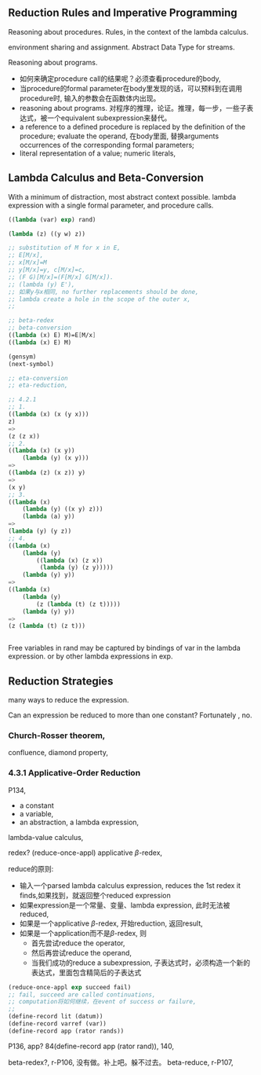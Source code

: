 ## Reduction Rules and Imperative Programming
Reasoning about procedures. Rules, in the context of the lambda calculus. 

environment sharing and assignment. Abstract Data Type for streams. 

Reasoning about programs. 
- 如何来确定procedure call的结果呢？必须查看procedure的body, 
- 当procedure的formal parameter在body里发现的话，可以预料到在调用procedure时, 输入的参数会在函数体内出现。
- reasoning about programs. 对程序的推理，论证。推理，每一步，一些子表达式，被一个equivalent subexpression来替代。
- a reference to a defined procedure is replaced by the definition of the procedure; evaluate the operand, 在body里面, 替换arguments occurrences of the corresponding formal parameters;
-  literal representation of a value; numeric literals, 

## Lambda Calculus and Beta-Conversion
With a minimum of distraction, most abstract context possible. lambda expression with a single formal parameter, and procedure calls.

```scheme
((lambda (var) exp) rand)

(lambda (z) ((y w) z))

;; substitution of M for x in E,
;; E[M/x],
;; x[M/x]=M
;; y[M/x]=y, c[M/x]=c, 
;; (F G)[M/x]=(F[M/x] G[M/x]).
;; (lambda (y) E'),
;; 如果y与x相同, no further replacements should be done,
;; lambda create a hole in the scope of the outer x,
;; 

;; beta-redex
;; beta-conversion
((lambda (x) E) M)=E[M/x]
((lambda (x) E) M)

(gensym)
(next-symbol)

;; eta-conversion
;; eta-reduction, 

;; 4.2.1
;; 1.
((lambda (x) (x (y x)))
z)
=> 
(z (z x))
;; 2.
((lambda (x) (x y))
    (lambda (y) (x y)))
=>
((lambda (z) (x z)) y)
=>
(x y)
;; 3.
((lambda (x)
    (lambda (y) ((x y) z)))
    (lambda (a) y))
=>
(lambda (y) (y z))
;; 4.
((lambda (x)
    (lambda (y)
        ((lambda (x) (z x))
         (lambda (y) (z y)))))
    (lambda (y) y))
=>
((lambda (x)
    (lambda (y)
        (z (lambda (t) (z t)))))
    (lambda (y) y))
=>
(z (lambda (t) (z t)))



```

Free variables in rand may be captured by bindings of var in the lambda expression. or by other lambda expressions in exp.

## Reduction Strategies
many ways to reduce the expression.

Can an expression be reduced to more than one constant? Fortunately , no. 

### Church-Rosser theorem,
confluence, diamond property, 

### 4.3.1 Applicative-Order Reduction
P134, 
- a constant
- a variable,
- an abstraction, a lambda expression,

lambda-value calculus,

redex?
(reduce-once-appl)
applicative $\beta$-redex, 

reduce的原则:
- 输入一个parsed lambda calculus expression, reduces the 1st redex it finds,如果找到，就返回整个reduced expression
- 如果expression是一个常量、变量、lambda expression, 此时无法被reduced,
- 如果是一个applicative $\beta$-redex, 开始reduction, 返回result,
- 如果是一个application而不是$\beta$-redex, 则
    - 首先尝试reduce the operator,
    - 然后再尝试reduce the operand,
    - 当我们成功的reduce a subexpression, 子表达式时，必须构造一个新的表达式，里面包含精简后的子表达式

```scheme
(reduce-once-appl exp succeed fail)
;; fail, succeed are called continuations,
;; computation将如何继续，在event of success or failure,
;; 
(define-record lit (datum))
(define-record varref (var))
(define-record app (rator rands))

```
P136, app? 84(define-record app (rator rand)), 140, 

beta-redex?, r-P106, 没有做。补上吧。躲不过去。
beta-reduce, r-P107,


